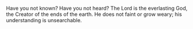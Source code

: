 Have you not known? Have you not heard? The Lord is the everlasting God, the Creator of the ends of the earth. He does not faint or grow weary; his understanding is unsearchable.
